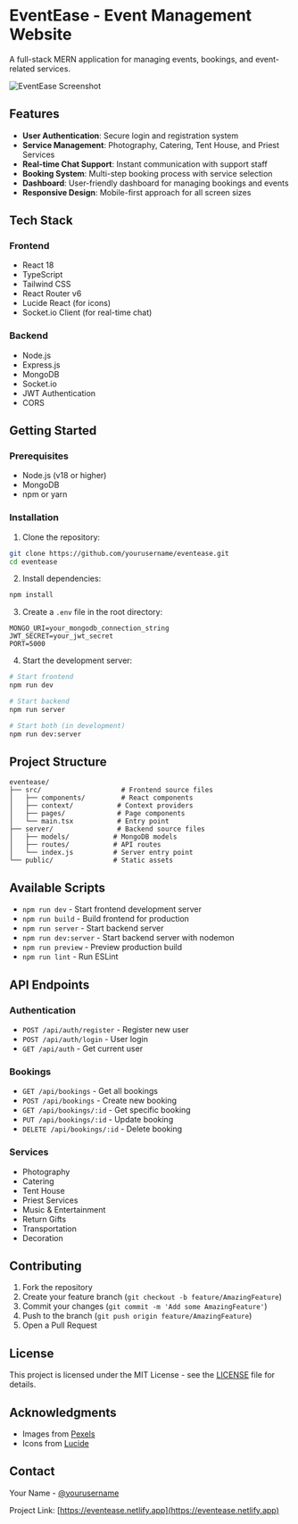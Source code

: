# EventEase - Event Management Website

A full-stack MERN application for managing events, bookings, and event-related services.

![EventEase Screenshot](https://images.pexels.com/photos/1190298/pexels-photo-1190298.jpeg?auto=compress&cs=tinysrgb&w=1260&h=750&dpr=2)

## Features

- **User Authentication**: Secure login and registration system
- **Service Management**: Photography, Catering, Tent House, and Priest Services
- **Real-time Chat Support**: Instant communication with support staff
- **Booking System**: Multi-step booking process with service selection
- **Dashboard**: User-friendly dashboard for managing bookings and events
- **Responsive Design**: Mobile-first approach for all screen sizes

## Tech Stack

### Frontend
- React 18
- TypeScript
- Tailwind CSS
- React Router v6
- Lucide React (for icons)
- Socket.io Client (for real-time chat)

### Backend
- Node.js
- Express.js
- MongoDB
- Socket.io
- JWT Authentication
- CORS

## Getting Started

### Prerequisites
- Node.js (v18 or higher)
- MongoDB
- npm or yarn

### Installation

1. Clone the repository:
```bash
git clone https://github.com/yourusername/eventease.git
cd eventease
```

2. Install dependencies:
```bash
npm install
```

3. Create a `.env` file in the root directory:
```env
MONGO_URI=your_mongodb_connection_string
JWT_SECRET=your_jwt_secret
PORT=5000
```

4. Start the development server:
```bash
# Start frontend
npm run dev

# Start backend
npm run server

# Start both (in development)
npm run dev:server
```

## Project Structure

```
eventease/
├── src/                    # Frontend source files
│   ├── components/         # React components
│   ├── context/           # Context providers
│   ├── pages/             # Page components
│   └── main.tsx           # Entry point
├── server/                # Backend source files
│   ├── models/           # MongoDB models
│   ├── routes/           # API routes
│   └── index.js          # Server entry point
└── public/               # Static assets
```

## Available Scripts

- `npm run dev` - Start frontend development server
- `npm run build` - Build frontend for production
- `npm run server` - Start backend server
- `npm run dev:server` - Start backend server with nodemon
- `npm run preview` - Preview production build
- `npm run lint` - Run ESLint

## API Endpoints

### Authentication
- `POST /api/auth/register` - Register new user
- `POST /api/auth/login` - User login
- `GET /api/auth` - Get current user

### Bookings
- `GET /api/bookings` - Get all bookings
- `POST /api/bookings` - Create new booking
- `GET /api/bookings/:id` - Get specific booking
- `PUT /api/bookings/:id` - Update booking
- `DELETE /api/bookings/:id` - Delete booking

### Services
- Photography
- Catering
- Tent House
- Priest Services
- Music & Entertainment
- Return Gifts
- Transportation
- Decoration

## Contributing

1. Fork the repository
2. Create your feature branch (`git checkout -b feature/AmazingFeature`)
3. Commit your changes (`git commit -m 'Add some AmazingFeature'`)
4. Push to the branch (`git push origin feature/AmazingFeature`)
5. Open a Pull Request

## License

This project is licensed under the MIT License - see the [LICENSE](LICENSE) file for details.

## Acknowledgments

- Images from [Pexels](https://www.pexels.com/)
- Icons from [Lucide](https://lucide.dev/)

## Contact

Your Name - [@yourusername](https://twitter.com/yourusername)

Project Link: [https://eventease.netlify.app](https://eventease.netlify.app)
